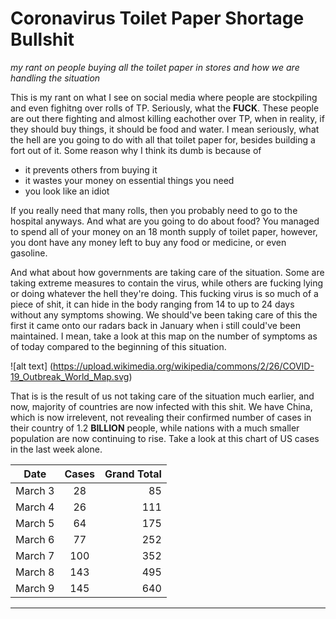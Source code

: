 # Coronavirus Toilet Paper Shortage Bullshit

*my rant on people buying all the toilet paper in stores and how we are handling the situation*

This is my rant on what I see on social media where people are stockpiling and even fighitng over rolls of TP. Seriously, what the **FUCK**. These people are out there fighting and almost killing eachother over TP, when in reality, if they should buy things, it should be food and water. I mean seriously, what the hell are you going to do with all that toilet paper for, besides building a fort out of it. Some reason why I think its dumb is because of

* it prevents others from buying it
* it wastes your money on essential things you  need
* you look like an idiot


If you really need that many rolls, then you probably need to go to the hospital anyways. And what are you going to do about food? You managed to spend all of your money on an 18 month supply of toilet paper, however, you dont have any money left to buy any food or medicine, or even gasoline.

And what about how governments are taking care of the situation. Some are taking extreme measures to contain the virus, while others are fucking lying or doing whatever the hell they're doing. This fucking virus is so much of a piece of shit, it can hide in the body ranging from 14 to up to 24 days without any symptoms showing. We should've been taking care of this the first it came onto our radars back in January when i still could've been maintained. I mean, take a look at this map on the number of symptoms as of today compared to the beginning of this situation.

![alt text] (https://upload.wikimedia.org/wikipedia/commons/2/26/COVID-19_Outbreak_World_Map.svg)

That is is the result of us not taking care of the situation much earlier, and now, majority of countries are now infected with this shit. We have China, which is now irrelevent, not revealing their confirmed number of cases in their country of 1.2 **BILLION** people, while nations with a much smaller population are now continuing to rise. Take a look at this chart of US cases in the last week alone.

| Date     | Cases | Grand Total |
| -------- |:-----:| -----------:|
|March 3   |28     | 85          |
|March 4   |26     |111          |
|March 5   |64     |175          |
|March 6   |77     |252          |
|March 7   |100    |352          |
|March 8   |143    |495          |
|March 9   |145    |640          |
---
